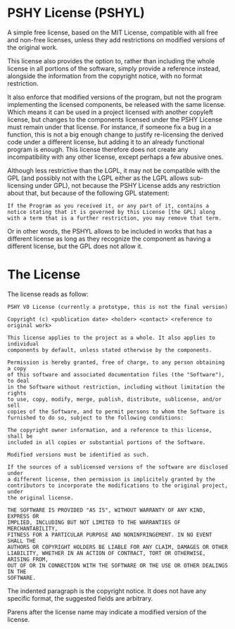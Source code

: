 # PSHY License (PSHYL)
A simple free license, based on the MIT License, compatible with all free and non-free licenses, unless they add restrictions on modified versions of the original work.

This license also provides the option to, rather than including the whole license in all portions of the software, simply provide a reference instead, alongside the information from the copyright notice, with no format restriction.

It also enforce that modified versions of the program, but not the program implementing the licensed components, be released with the same license. Which means it can be used in a project licensed with another copyleft license, but changes to the components licensed under the PSHY License must remain under that license. For instance, if someone fix a bug in a function, this is not a big enough change to justify re-licensing the derived code under a different license, but adding it to an already functional program is enough.
This license therefore does not create any incompatibility with any other license, except perhaps a few abusive ones.

Although less restrictive than the LGPL, it may not be compatible with the GPL (and possibly not with the LGPL either as the LGPL allows sub-licensing under GPL), not because the PSHY License adds any restriction about that, but because of the following GPL statement:
```
If the Program as you received it, or any part of it, contains a notice stating that it is governed by this License [the GPL] along with a term that is a further restriction, you may remove that term.
```
Or in other words, the PSHYL allows to be included in works that has a different license as long as they recognize the component as having a different license, but the GPL does not allow it.



# The License

The license reads as follow:
```
PSHY V0 License (currently a prototype, this is not the final version)

Copyright (c) <publication date> <holder> <contact> <reference to original work>

This license applies to the project as a whole. It also applies to individual
components by default, unless stated otherwise by the components.

Permission is hereby granted, free of charge, to any person obtaining a copy
of this software and associated documentation files (the "Software"), to deal
in the Software without restriction, including without limitation the rights
to use, copy, modify, merge, publish, distribute, sublicense, and/or sell
copies of the Software, and to permit persons to whom the Software is
furnished to do so, subject to the following conditions:

The copyright owner information, and a reference to this license, shall be
included in all copies or substantial portions of the Software.

Modified versions must be identified as such.

If the sources of a sublicensed versions of the software are disclosed under
a different license, then permission is implicitely granted by the
contributors to incorporate the modifications to the original project, under
the original license.

THE SOFTWARE IS PROVIDED "AS IS", WITHOUT WARRANTY OF ANY KIND, EXPRESS OR
IMPLIED, INCLUDING BUT NOT LIMITED TO THE WARRANTIES OF MERCHANTABILITY,
FITNESS FOR A PARTICULAR PURPOSE AND NONINFRINGEMENT. IN NO EVENT SHALL THE
AUTHORS OR COPYRIGHT HOLDERS BE LIABLE FOR ANY CLAIM, DAMAGES OR OTHER
LIABILITY, WHETHER IN AN ACTION OF CONTRACT, TORT OR OTHERWISE, ARISING FROM,
OUT OF OR IN CONNECTION WITH THE SOFTWARE OR THE USE OR OTHER DEALINGS IN THE
SOFTWARE.
```

The indented paragraph is the copyright notice. It does not have any specific format, the suggested fields are arbitrary.

Parens after the license name may indicate a modified version of the license.
